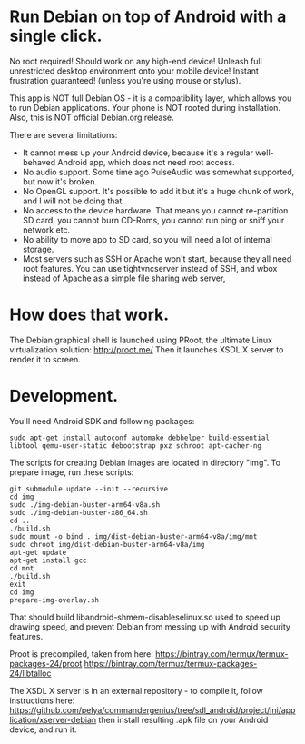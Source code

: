 Run Debian on top of Android with a single click.
=================================================

No root required! Should work on any high-end device!
Unleash full unrestricted desktop environment onto your mobile device!
Instant frustration guaranteed! (unless you're using mouse or stylus).

This app is NOT full Debian OS - it is a compatibility layer, which allows you to run Debian applications.
Your phone is NOT rooted during installation.
Also, this is NOT official Debian.org release.

There are several limitations:

- It cannot mess up your Android device, because it's a regular well-behaved Android app, which does not need root access.
- No audio support. Some time ago PulseAudio was somewhat supported, but now it's broken.
- No OpenGL support. It's possible to add it but it's a huge chunk of work, and I will not be doing that.
- No access to the device hardware. That means you cannot re-partition SD card, you cannot burn CD-Roms, you cannot run ping or sniff your network etc.
- No ability to move app to SD card, so you will need a lot of internal storage.
- Most servers such as SSH or Apache won't start, because they all need root features.
  You can use tightvncserver instead of SSH, and wbox instead of Apache as a simple file sharing web server,

How does that work.
===================

The Debian graphical shell is launched using PRoot, the ultimate Linux virtualization solution: http://proot.me/
Then it launches XSDL X server to render it to screen.

Development.
============

You'll need Android SDK and following packages:
```
sudo apt-get install autoconf automake debhelper build-essential libtool qemu-user-static debootstrap pxz schroot apt-cacher-ng
```

The scripts for creating Debian images are located in directory "img".
To prepare image, run these scripts:

```
git submodule update --init --recursive
cd img
sudo ./img-debian-buster-arm64-v8a.sh
sudo ./img-debian-buster-x86_64.sh
cd ..
./build.sh
sudo mount -o bind . img/dist-debian-buster-arm64-v8a/img/mnt
sudo chroot img/dist-debian-buster-arm64-v8a/img
apt-get update
apt-get install gcc
cd mnt
./build.sh
exit
cd img
prepare-img-overlay.sh
```
That should build libandroid-shmem-disableselinux.so used to speed up drawing speed,
and prevent Debian from messing up with Android security features.

Proot is precompiled, taken from here:
https://bintray.com/termux/termux-packages-24/proot
https://bintray.com/termux/termux-packages-24/libtalloc

The XSDL X server is in an external repository - to compile it, follow instructions here:
https://github.com/pelya/commandergenius/tree/sdl_android/project/jni/application/xserver-debian
then install resulting .apk file on your Android device, and run it.
